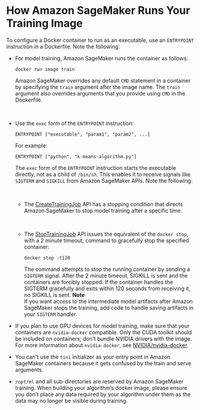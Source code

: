 # How Amazon SageMaker Runs Your Training Image<a name="your-algorithms-training-algo-dockerfile"></a>

To configure a Docker container to run as an executable, use an `ENTRYPOINT` instruction in a Dockerfile\. Note the following: 
+ For model training, Amazon SageMaker runs the container as follows:

  ```
  docker run image train
  ```

   Amazon SageMaker overrides any default `CMD` statement in a container by specifying the `train` argument after the image name\. The `train` argument also overrides arguments that you provide using `CMD` in the Dockerfile\. 

   
+ Use the `exec` form of the `ENTRYPOINT` instruction: 

  ```
  ENTRYPOINT ["executable", "param1", "param2", ...]
  ```

  For example:

  ```
  ENTRYPOINT ["python", "k-means-algorithm.py"]
  ```

  The `exec` form of the `ENTRYPOINT` instruction starts the executable directly, not as a child of `/bin/sh`\. This enables it to receive signals like `SIGTERM` and `SIGKILL` from Amazon SageMaker APIs\. Note the following:

   
  + The [CreateTrainingJob](API_CreateTrainingJob.md) API has a stopping condition that directs Amazon SageMaker to stop model training after a specific time\. 

     
  + The [StopTrainingJob](API_StopTrainingJob.md) API issues the equivalent of the `docker stop`, with a 2 minute timeout, command to gracefully stop the specified container:

    ```
    docker stop -t120
    ```

    The command attempts to stop the running container by sending a `SIGTERM` signal\. After the 2 minute timeout, SIGKILL is sent and the containers are forcibly stopped\. If the container handles the SIGTERM gracefully and exits within 120 seconds from receiving it, no SIGKILL is sent\. 
**Note**  
If you want access to the intermediate model artifacts after Amazon SageMaker stops the training, add code to handle saving artifacts in your `SIGTERM` handler\.
+ If you plan to use GPU devices for model training, make sure that your containers are `nvidia-docker` compatible\. Only the CUDA toolkit should be included on containers; don't bundle NVIDIA drivers with the image\. For more information about `nvidia-docker`, see [NVIDIA/nvidia\-docker](https://github.com/NVIDIA/nvidia-docker)\.
+ You can't use the `tini` initializer as your entry point in Amazon SageMaker containers because it gets confused by the train and serve arguments\.
+ `/opt/ml` and all sub\-directories are reserved by Amazon SageMaker training\. When building your algorithm’s docker image, please ensure you don't place any data required by your algorithm under them as the data may no longer be visible during training\.